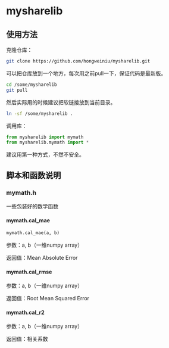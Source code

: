 # mysharelib

## 使用方法

克隆仓库：

```bash
git clone https://github.com/hongweiniu/mysharelib.git
```

可以把仓库放到一个地方，每次用之前pull一下，保证代码是最新版。

```bash
cd /some/mysharelib
git pull
```

然后实际用的时候建议把软链接放到当前目录。

```bash
ln -sf /some/mysharelib .
```

调用库：

```python
from mysharelib import mymath
from mysharelib.mymath import *
```

建议用第一种方式，不然不安全。

## 脚本和函数说明

### mymath.h

一些包装好的数学函数

#### mymath.cal_mae

```python
mymath.cal_mae(a, b)
```

参数：a, b（一维numpy array）

返回值：Mean Absolute Error

#### mymath.cal_rmse

参数：a, b（一维numpy array）

返回值：Root Mean Squared Error

#### mymath.cal_r2

参数：a, b（一维numpy array）

返回值：相关系数